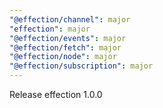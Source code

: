 ```yaml
---
"@effection/channel": major
"effection": major
"@effection/events": major
"@effection/fetch": major
"@effection/node": major
"@effection/subscription": major
---
```


Release effection 1.0.0
